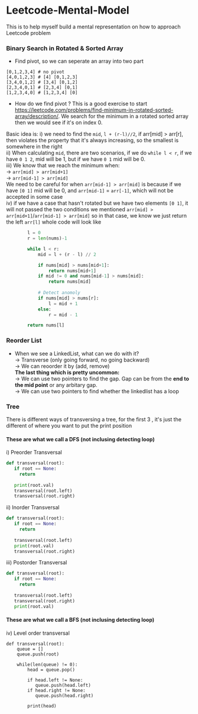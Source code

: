 # Leetcode-Mental-Model
This is to help myself build a mental representation on how to approach Leetcode problem


### Binary Search in Rotated & Sorted Array
* Find pivot, so we can seperate an array into two part
```
[0,1,2,3,4] # no pivot
[4,0,1,2,3] # [4] [0,1,2,3]
[3,4,0,1,2] # [3,4] [0,1,2]
[2,3,4,0,1] # [2,3,4] [0,1]
[1,2,3,4,0] # [1,2,3,4] [0]
```
* How do we find pivot ?
This is a good exercise to start https://leetcode.com/problems/find-minimum-in-rotated-sorted-array/description/. We search for the minimum in a rotated sorted array then we would see if it's on index 0.

Basic idea is:
i) we need to find the `mid`, `l + (r-l)//2`, if arr[mid] > arr[r], then violates the property that it's always increasing, so the smallest is somewhere in the right </br>
ii) When calculating `mid`, there are two scenarios, if we do `while l < r`, if we have `0 1 2`, mid will be 1, but if we have `0 1` mid will be 0. </br>
iii) We know that we reach the minimum when: </br>
-> `arr[mid] > arr[mid+1]` </br>
-> `arr[mid-1] > arr[mid]` </br>
We need to be careful for when `arr[mid-1] > arr[mid]` is because if we have `[0 1]` mid will be 0, and `arr[mid-1]` = `arr[-1]`, which will not be accepted in some case </br> 
iv) if we have a case that hasn't rotated but we have two elements `[0 1]`, it will not passed the two conditions we mentioned `arr[mid] > arr[mid+1]`/`arr[mid-1] > arr[mid]` so in that case, we know we just return the left `arr[l]`
whole code will look like
``` python
        l = 0
        r = len(nums)-1

        while l < r:
            mid = l + (r - l) // 2

            if nums[mid] > nums[mid+1]:
                return nums[mid+1]
            if mid != 0 and nums[mid-1] > nums[mid]:
                return nums[mid] 
            
            # Detect anomoly
            if nums[mid] > nums[r]:
                l = mid + 1
            else:
                r = mid - 1

        return nums[l]
```

### Reorder List
* When we see a LinkedList, what can we do with it? </br>
-> Transverse (only going forward, no going backward) </br>
-> We can reoorder it by (add, remove) </br>
**The last thing which is pretty uncommon:** </br>
-> We can use two pointers to find the gap. Gap can be from the **end to the mid point** or any arbitary gap. </br>
-> We can use two pointers to find whether the linkedlist has a loop

### Tree
There is different ways of transversing a tree, for the first 3 , it's just the different of where you want to put the print position </br>
#### These are what we call a DFS (not inclusing detecting loop)
i) Preorder Transversal
```python
def transversal(root):
   if root == None:
     return 
   
   print(root.val)
   transversal(root.left)
   transversal(root.right)
```
ii) Inorder Transversal
```python
def transversal(root):
   if root == None:
     return 
     
   transversal(root.left)
   print(root.val)
   transversal(root.right)
```
iii) Postorder Transversal
```python
def transversal(root):
   if root == None:
     return 
     
   transversal(root.left)
   transversal(root.right)
   print(root.val)
```
#### These are what we call a BFS (not inclusing detecting loop)
iv) Level order transversal
```
def transversal(root):
    queue = []
    queue.push(root)
    
    while(len(queue) != 0):
        head = queue.pop()
        
        if head.left != None:
           queue.push(head.left)
        if head.right != None:
           queue.push(head.right)
           
        print(head)
```
